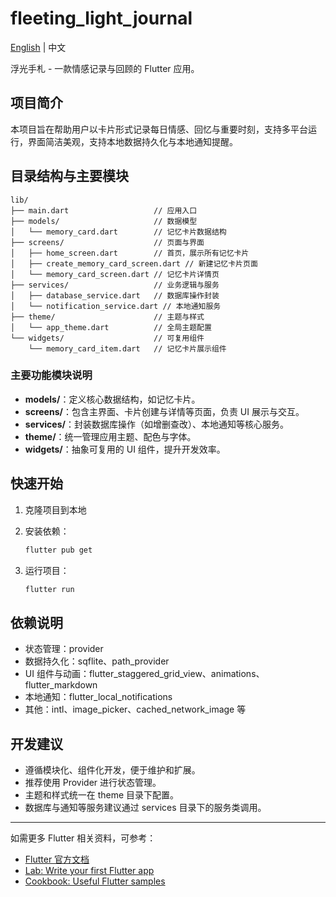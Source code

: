 # fleeting_light_journal

[English](README_EN.md) | 中文

浮光手札 - 一款情感记录与回顾的 Flutter 应用。

## 项目简介

本项目旨在帮助用户以卡片形式记录每日情感、回忆与重要时刻，支持多平台运行，界面简洁美观，支持本地数据持久化与本地通知提醒。

## 目录结构与主要模块

```
lib/
├── main.dart                   // 应用入口
├── models/                     // 数据模型
│   └── memory_card.dart        // 记忆卡片数据结构
├── screens/                    // 页面与界面
│   ├── home_screen.dart        // 首页，展示所有记忆卡片
│   ├── create_memory_card_screen.dart // 新建记忆卡片页面
│   └── memory_card_screen.dart // 记忆卡片详情页
├── services/                   // 业务逻辑与服务
│   ├── database_service.dart   // 数据库操作封装
│   └── notification_service.dart // 本地通知服务
├── theme/                      // 主题与样式
│   └── app_theme.dart          // 全局主题配置
└── widgets/                    // 可复用组件
    └── memory_card_item.dart   // 记忆卡片展示组件
```

### 主要功能模块说明
- **models/**：定义核心数据结构，如记忆卡片。
- **screens/**：包含主界面、卡片创建与详情等页面，负责 UI 展示与交互。
- **services/**：封装数据库操作（如增删查改）、本地通知等核心服务。
- **theme/**：统一管理应用主题、配色与字体。
- **widgets/**：抽象可复用的 UI 组件，提升开发效率。

## 快速开始

1. 克隆项目到本地

2. 安装依赖：
   ```bash
   flutter pub get
   ```
3. 运行项目：
   ```bash
   flutter run
   ```

## 依赖说明
- 状态管理：provider
- 数据持久化：sqflite、path_provider
- UI 组件与动画：flutter_staggered_grid_view、animations、flutter_markdown
- 本地通知：flutter_local_notifications
- 其他：intl、image_picker、cached_network_image 等

## 开发建议
- 遵循模块化、组件化开发，便于维护和扩展。
- 推荐使用 Provider 进行状态管理。
- 主题和样式统一在 theme 目录下配置。
- 数据库与通知等服务建议通过 services 目录下的服务类调用。

---

如需更多 Flutter 相关资料，可参考：
- [Flutter 官方文档](https://docs.flutter.dev/)
- [Lab: Write your first Flutter app](https://docs.flutter.dev/get-started/codelab)
- [Cookbook: Useful Flutter samples](https://docs.flutter.dev/cookbook)
